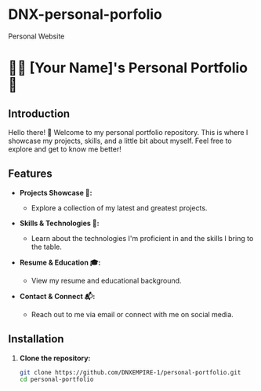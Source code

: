 # DNX-personal-porfolio
 Personal Website
 
# 👩‍💻 [Your Name]'s Personal Portfolio 🚀

## Introduction

Hello there! 👋 Welcome to my personal portfolio repository. This is where I showcase my projects, skills, and a little bit about myself. Feel free to explore and get to know me better!

## Features

- **Projects Showcase 🌟:**
  - Explore a collection of my latest and greatest projects.

- **Skills & Technologies 🚀:**
  - Learn about the technologies I'm proficient in and the skills I bring to the table.

- **Resume & Education 🎓:**
  - View my resume and educational background.

- **Contact & Connect 📬:**
  - Reach out to me via email or connect with me on social media.

## Installation

1. **Clone the repository:**
   ```bash
   git clone https://github.com/DNXEMPIRE-1/personal-portfolio.git
   cd personal-portfolio
